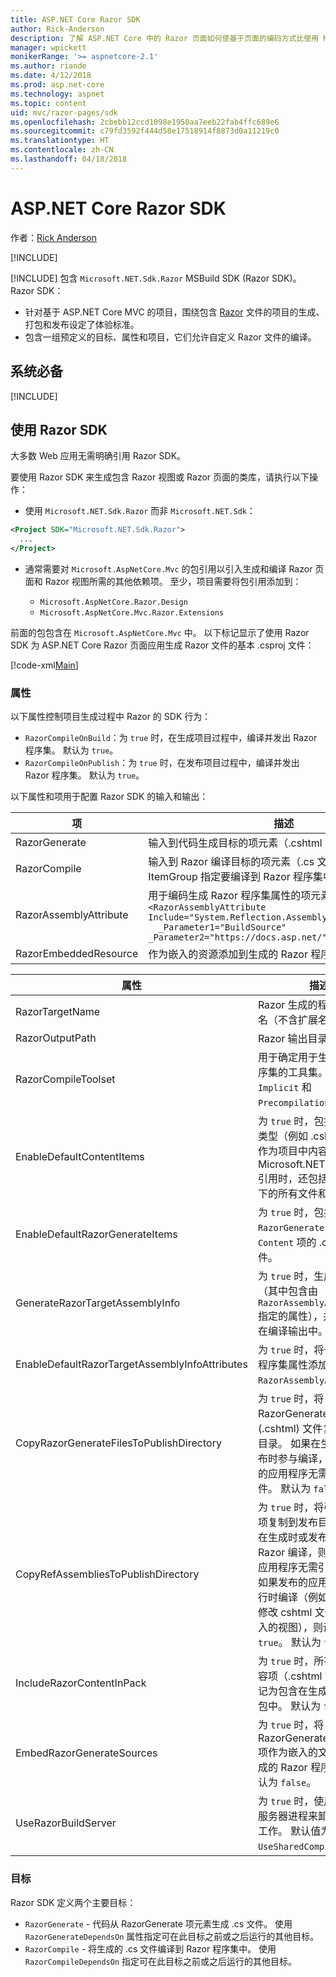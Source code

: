 ```yaml
---
title: ASP.NET Core Razor SDK
author: Rick-Anderson
description: 了解 ASP.NET Core 中的 Razor 页面如何使基于页面的编码方式比使用 MVC 更简单高效。
manager: wpickett
monikerRange: '>= aspnetcore-2.1'
ms.author: riande
ms.date: 4/12/2018
ms.prod: asp.net-core
ms.technology: aspnet
ms.topic: content
uid: mvc/razor-pages/sdk
ms.openlocfilehash: 2cbebb12ccd1098e1950aa7eeb22fab4ffc689e6
ms.sourcegitcommit: c79fd3592f444d58e17518914f8873d0a11219c0
ms.translationtype: HT
ms.contentlocale: zh-CN
ms.lasthandoff: 04/18/2018
---
```

# <a name="aspnet-core-razor-sdk"></a>ASP.NET Core Razor SDK

作者：[Rick Anderson](https://twitter.com/RickAndMSFT)

[!INCLUDE[](~/includes/2.1.md)]

[!INCLUDE[](~/includes/2.1-SDK.md)] 包含 `Microsoft.NET.Sdk.Razor` MSBuild SDK (Razor SDK)。 Razor SDK：

* 针对基于 ASP.NET Core MVC 的项目，围绕包含 [Razor](xref:mvc/views/razor) 文件的项目的生成、打包和发布设定了体验标准。
* 包含一组预定义的目标、属性和项目，它们允许自定义 Razor 文件的编译。

## <a name="prerequisites"></a>系统必备

[!INCLUDE[](~/includes/2.1-SDK.md)]

## <a name="using-the-razor-sdk"></a>使用 Razor SDK

大多数 Web 应用无需明确引用 Razor SDK。 

要使用 Razor SDK 来生成包含 Razor 视图或 Razor 页面的类库，请执行以下操作：

* 使用 `Microsoft.NET.Sdk.Razor` 而非 `Microsoft.NET.Sdk`：
```xml
<Project SDK="Microsoft.NET.Sdk.Razor">
  ...
</Project>
```

* 通常需要对 `Microsoft.AspNetCore.Mvc` 的包引用以引入生成和编译 Razor 页面和 Razor 视图所需的其他依赖项。 至少，项目需要将包引用添加到：

    * `Microsoft.AspNetCore.Razor.Design` 
    * `Microsoft.AspNetCore.Mvc.Razor.Extensions`
    
 前面的包包含在 `Microsoft.AspNetCore.Mvc` 中。 以下标记显示了使用 Razor SDK 为 ASP.NET Core Razor 页面应用生成 Razor 文件的基本 .csproj 文件：
    
 [!code-xml[Main](sdk/sample/RazorSDK.csproj)]

### <a name="properties"></a>属性

以下属性控制项目生成过程中 Razor 的 SDK 行为：

* `RazorCompileOnBuild`：为 `true` 时，在生成项目过程中，编译并发出 Razor 程序集。 默认为 `true`。
* `RazorCompileOnPublish`：为 `true` 时，在发布项目过程中，编译并发出 Razor 程序集。 默认为 `true`。

以下属性和项用于配置 Razor SDK 的输入和输出：

| 项                                         | 描述                                                                   |
| ------------                                  | -------------                                                                 |
| RazorGenerate                                 | 输入到代码生成目标的项元素（.cshtml 文件）。 |
| RazorCompile                                  | 输入到 Razor 编译目标的项元素（.cs 文件）。 使用此 ItemGroup 指定要编译到 Razor 程序集中的其他文件。 |
| RazorAssemblyAttribute                        | 用于编码生成 Razor 程序集属性的项元素。 例如:  <br />`<RazorAssemblyAttribute ` <br />  `Include="System.Reflection.AssemblyMetadataAttribute"`<br />`  _Parameter1="BuildSource" _Parameter2="https://docs.asp.net/">` |
| RazorEmbeddedResource                         | 作为嵌入的资源添加到生成的 Razor 程序集中的项元素 |

| 属性                                      | 描述                                                                   |
| ------------                                  | -------------                                                                 |
| RazorTargetName                               | Razor 生成的程序集的文件名（不含扩展名）。 | 
| RazorOutputPath                               | Razor 输出目录。                                      |
| RazorCompileToolset                           | 用于确定用于生成 Razor 程序集的工具集。 有效值为 `Implicit` 和 `PrecompilationTool`。 |
| EnableDefaultContentItems                     | 为 `true` 时，包括某些文件类型（例如 .cshtml 文件）作为项目中内容。 当通过 Microsoft.NET.Sdk.Web 引用时，还包括 wwwroot 下的所有文件和配置文件。         |
| EnableDefaultRazorGenerateItems               | 为 `true` 时，包括 `RazorGenerate` 项中 `Content` 项的 .cshtml 文件。 |
| GenerateRazorTargetAssemblyInfo               | 为 `true` 时，生成 .cs 文件（其中包含由 `RazorAssemblyAttribute` 指定的属性），并将其包含在编译输出中。 |
| EnableDefaultRazorTargetAssemblyInfoAttributes | 为 `true` 时，将一组默认的程序集属性添加到 `RazorAssemblyAttribute`。 |
| CopyRazorGenerateFilesToPublishDirectory       | 为 `true` 时，将 RazorGenerate 项 (.cshtml) 文件复制到发布目录。 如果在生成时或发布时参与编译，则通常发布的应用程序无需 Razor 文件。 默认为 `false`。 |
| CopyRefAssembliesToPublishDirectory            | 为 `true` 时，将引用程序集项复制到发布目录。 如果在生成时或发布时出现 Razor 编译，则通常发布的应用程序无需引用程序集。 如果发布的应用程序需要运行时编译（例如，在运行时修改 cshtml 文件或使用嵌入的视图），则设置为 `true`。 默认为 `false`。 |
| IncludeRazorContentInPack                      | 为 `true` 时，所有 Razor 内容项（.cshtml 文件）将标记为包含在生成的 NuGet 包中。 默认为 `false`。 |
| EmbedRazorGenerateSources | 为 `true` 时，将 RazorGenerate (.cshtml) 项作为嵌入的文件添加到生成的 Razor 程序集中。 默认为 `false`。 |
| UseRazorBuildServer                           | 为 `true` 时，使用永久生成服务器进程来卸载代码生成工作。 默认值为 `UseSharedCompilation`。 |

### <a name="targets"></a>目标
Razor SDK 定义两个主要目标：

* `RazorGenerate` - 代码从 RazorGenerate 项元素生成 .cs 文件。 使用 `RazorGenerateDependsOn` 属性指定可在此目标之前或之后运行的其他目标。
* `RazorCompile` - 将生成的 .cs 文件编译到 Razor 程序集中。 使用 `RazorCompileDependsOn` 指定可在此目标之前或之后运行的其他目标。